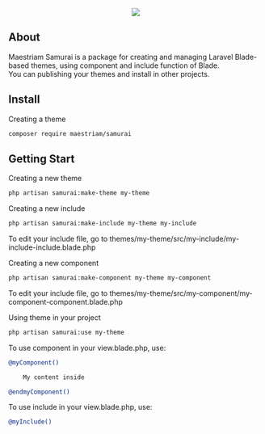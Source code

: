 <p align="center"><img src="https://laravel.com/assets/img/components/logo-laravel.svg"></p>


## About 

Maestriam Samurai is a package for creating and managing Laravel Blade-based themes, using component and include function of Blade.  
You can publishing your themes and install in other projects.

## Install

Creating a theme
``` bash
composer require maestriam/samurai
```

## Getting Start

Creating a new theme
``` bash
php artisan samurai:make-theme my-theme
```

Creating a new include 
``` bash
php artisan samurai:make-include my-theme my-include
```

To edit your include file, go to themes/my-theme/src/my-include/my-include-include.blade.php

Creating a new component
``` bash
php artisan samurai:make-component my-theme my-component
```

To edit your include file, go to themes/my-theme/src/my-component/my-component-component.blade.php

Using theme in your project
``` bash
php artisan samurai:use my-theme
```

To use component in your view.blade.php, use:
``` bash
@myComponent()

    My content inside

@endmyComponent()
```

To use include in your view.blade.php, use:
``` bash
@myInclude()
```
